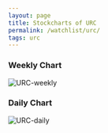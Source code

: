 ```yaml
---
layout: page
title: Stockcharts of URC
permalink: /watchlist/urc/
tags: urc
---
```


### Weekly Chart
![URC-weekly](http://www.marketwatch.com/kaavio.Webhost/charts/big.chart?nosettings=1&symb=URC&uf=0&type=4&size=3&sid=10332491&style=1013&freq=2&time=12&ma=6&maval=20,50,200&lf=4&lf2=0&lf3=0&height=510&width=720&mocktick=1)

### Daily Chart
![URC-daily](http://www.marketwatch.com/kaavio.Webhost/charts/big.chart?nosettings=1&symb=URC&uf=7168&type=4&size=3&sid=10332491&style=1013&freq=1&time=8&ma=6&maval=20,50,200&lf=4&lf2=0&lf3=0&height=510&width=720&mocktick=1)
